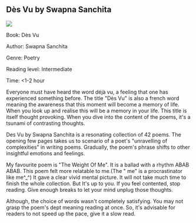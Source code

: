 ## Dès Vu by Swapna Sanchita

<img src= "https://i.pinimg.com/736x/45/16/2a/45162af6f85f16c1e98fd9501e2448f4.jpg">

Book: Dès Vu

Author: Swapna Sanchita

Genre: Poetry

Reading level: Intermediate 

Time: <1-2 hour

Everyone must have heard the word déjà vu, a feeling that one has experienced something before. The title "Dès Vu" is also a french word meaning the awareness that this moment will become a memory of life. When you look up and realise this will be a memory in your life. This title is itself thought provoking. When you dive into the content of the poems, it's a tsunami of contrasting thoughts. 

Des Vu by Swapna Sanchita is a resonating collection of  42 poems. The opening few pages takes us to scenario of a poet's "unravelling of complexities" in writing poems. Gradually, the poem's phrase shifts to other insightful emotions and feelings. 

My favourite poem is "The Weight Of Me". It is a ballad with a  rhythm ABAB ABAB. This poem  felt more relatable to me.(The " me" is a procrastinator like me^_^) It gave a clear vivid mental picture. It will not take much time to finish the whole collection. But It's up to you. If you feel contented, stop reading. Give enough breaks to let your mind unplug those thoughts.

Although, the choice of words wasn't completely satisfying. You may not grasp the poem's dept meaning reading at once. So, it's advisable for readers to not speed up the pace, give it a slow read.
